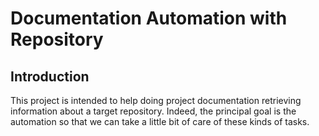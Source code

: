 # Documentation Automation with Repository
## Introduction
This project is intended to help doing project documentation retrieving information about a target repository. Indeed, the principal goal is the automation so that we can take a little bit of care of these kinds of tasks.
